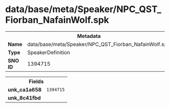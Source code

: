 <h1>data/base/meta/Speaker/NPC_QST_Fiorban_NafainWolf.spk</h1><table><tr><th colspan="100%">Metadata</th></tr><tr><td><b>Name</b></td><td>data/base/meta/Speaker/NPC_QST_Fiorban_NafainWolf.spk</td></tr><tr><td><b>Type</b></td><td>SpeakerDefinition</td></tr><tr><td><b>SNO ID</b></td><td>1394715</td></tr></table>

<table><tr><th colspan="100%">Fields</th></tr><tr><td><b>unk_ca1a658</b></td><td><code>1394715</code></td></tr><tr><td><b>unk_8c41fbd</b></td><td></td></tr></table>

